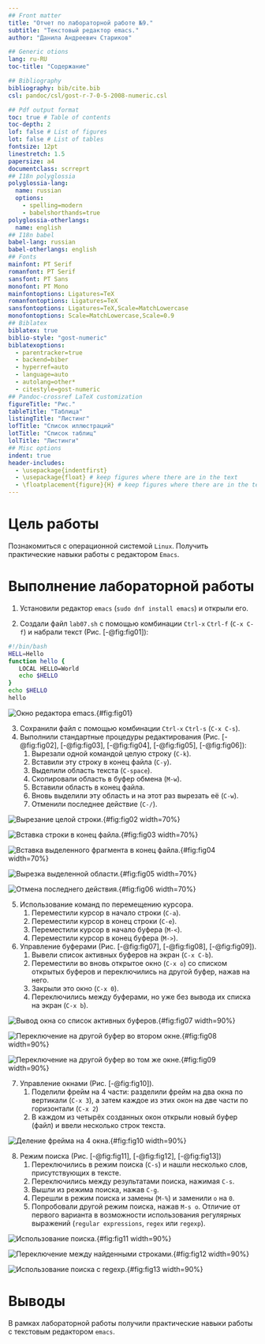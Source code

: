 ```yaml
---
## Front matter
title: "Отчет по лабораторной работе №9."
subtitle: "Текстовый редактор emacs."
author: "Данила Андреевич Стариков"

## Generic otions
lang: ru-RU
toc-title: "Содержание"

## Bibliography
bibliography: bib/cite.bib
csl: pandoc/csl/gost-r-7-0-5-2008-numeric.csl

## Pdf output format
toc: true # Table of contents
toc-depth: 2
lof: false # List of figures
lot: false # List of tables
fontsize: 12pt
linestretch: 1.5
papersize: a4
documentclass: scrreprt
## I18n polyglossia
polyglossia-lang:
  name: russian
  options:
	- spelling=modern
	- babelshorthands=true
polyglossia-otherlangs:
  name: english
## I18n babel
babel-lang: russian
babel-otherlangs: english
## Fonts
mainfont: PT Serif
romanfont: PT Serif
sansfont: PT Sans
monofont: PT Mono
mainfontoptions: Ligatures=TeX
romanfontoptions: Ligatures=TeX
sansfontoptions: Ligatures=TeX,Scale=MatchLowercase
monofontoptions: Scale=MatchLowercase,Scale=0.9
## Biblatex
biblatex: true
biblio-style: "gost-numeric"
biblatexoptions:
  - parentracker=true
  - backend=biber
  - hyperref=auto
  - language=auto
  - autolang=other*
  - citestyle=gost-numeric
## Pandoc-crossref LaTeX customization
figureTitle: "Рис."
tableTitle: "Таблица"
listingTitle: "Листинг"
lofTitle: "Список иллюстраций"
lotTitle: "Список таблиц"
lolTitle: "Листинги"
## Misc options
indent: true
header-includes:
  - \usepackage{indentfirst}
  - \usepackage{float} # keep figures where there are in the text
  - \floatplacement{figure}{H} # keep figures where there are in the text
---
```


# Цель работы

Познакомиться с операционной системой `Linux`. Получить практические навыки работы с редактором `Emacs`.

# Выполнение лабораторной работы

1. Установили редактор `emacs` (`sudo dnf install emacs`) и открыли его.

2. Создали файл `lab07.sh` с помощью комбинации `Ctrl-x` `Ctrl-f` (`C-x C-f`) и набрали текст (Рис. [-@fig:fig01]):

```bash
#!/bin/bash
HELL=Hello
function hello {
   LOCAL HELLO=World
   echo $HELLO
}
echo $HELLO
hello
```

![Окно редактора emacs.](image/image01.png){#fig:fig01}

3. Сохранили файл с помощью комбинации `Ctrl-x` `Ctrl-s` (`C-x C-s`).
4. Выполнили стандартные процедуры редактирования (Рис. [-@fig:fig02], [-@fig:fig03], [-@fig:fig04], [-@fig:fig05], [-@fig:fig06]):
   1. Вырезали одной командой целую строку (`С-k`).
   2. Вставили эту строку в конец файла (`C-y`).
   3. Выделили область текста (`C-space`).
   4. Скопировали область в буфер обмена (`M-w`).
   5. Вставили область в конец файла.
   6. Вновь выделили эту область и на этот раз вырезать её (`C-w`).
   7. Отменили последнее действие (`C-/`).
  
![Вырезание целой строки.](image/image02.png){#fig:fig02 width=70%}

![Вставка строки в конец файла.](image/image03.png){#fig:fig03 width=70%}

![Вставка выделенного фрагмента в конец файла.](image/image04.png){#fig:fig04 width=70%}

![Вырезка выделенной области.](image/image05.png){#fig:fig05 width=70%}

![Отмена последнего действия.](image/image06.png){#fig:fig06 width=70%}

5. Использование команд по перемещению курсора.
   1. Переместили курсор в начало строки (`C-a`).
   2. Переместили курсор в конец строки (`C-e`).
   3. Переместили курсор в начало буфера (`M-<`).
   4. Переместили курсор в конец буфера (`M->`).
6. Управление буферами (Рис. [-@fig:fig07], [-@fig:fig08], [-@fig:fig09]).
   1. Вывели список активных буферов на экран (`C-x C-b`).
   2. Переместили во вновь открытое окно (`C-x o`) со списком открытых буферов и переключились на другой буфер, нажав на него.
   3. Закрыли это окно (`C-x 0`).
   4. Переключились между буферами, но уже без вывода их списка на экран (`C-x b`).

![Вывод окна со список активных буферов.](image/image07.png){#fig:fig07 width=90%}

![Переключение на другой буфер во втором окне.](image/image08.png){#fig:fig08 width=90%}

![Переключение на другой буфер во том же окне.](image/image09.png){#fig:fig09 width=90%}

7. Управление окнами (Рис. [-@fig:fig10]).
   1. Поделили фрейм на 4 части: разделили фрейм на два окна по вертикали (`C-x 3`), а затем каждое из этих окон на две части по горизонтали (`C-x 2`)
   2. В каждом из четырёх созданных окон открыли новый буфер (файл) и ввели несколько строк текста.
   
![Деление фрейма на 4 окна.](image/image10.png){#fig:fig10 width=90%}

8. Режим поиска (Рис. [-@fig:fig11], [-@fig:fig12], [-@fig:fig13])
   1. Переключились в режим поиска (`C-s`) и нашли несколько слов, присутствующих в тексте. 
   2. Переключились между результатами поиска, нажимая `C-s`.
   3. Вышли из режима поиска, нажав `C-g`.
   4. Перешли в режим поиска и замены (`M-%`) и заменили `о` на `0`.
   5. Попробовали другой режим поиска, нажав `M-s o`. Отличие от первого варианта в возможности использования регулярных выражений (`regular expressions`, `regex` или `regexp`).

![Использование поиска.](image/image11.png){#fig:fig11 width=90%}

![Переключение между найденными строками.](image/image12.png){#fig:fig12 width=90%}

![Использование поиска с regexp.](image/image13.png){#fig:fig13 width=90%}

# Выводы

В рамках лабораторной работы получили практические навыки работы с текстовым редактором `emacs`.
